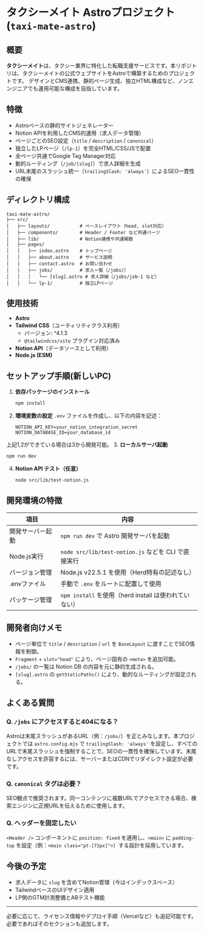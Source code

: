 # タクシーメイト Astroプロジェクト (`taxi-mate-astro`)

## 概要

**タクシーメイト**は、タクシー業界に特化した転職支援サービスです。本リポジトリは、タクシーメイトの公式ウェブサイトをAstroで構築するためのプロジェクトです。
デザインとCMS連携、静的ページ生成、独立HTML構成など、ノンエンジニアでも運用可能な構成を目指しています。

## 特徴

* Astroベースの静的サイトジェネレーター
* Notion APIを利用したCMS的運用（求人データ管理）
* ページごとのSEO設定（`title` / `description` / `canonical`）
* 独立したLPページ（`/lp-1`）を完全HTML/CSS/JSで配置
* 全ページ共通でGoogle Tag Manager対応
* 動的ルーティング（`/job/[slug]`）で求人詳細を生成
* URL末尾のスラッシュ統一（`trailingSlash: 'always'`）によるSEO一貫性の確保

## ディレクトリ構成

```
taxi-mate-astro/
├── src/
│   ├── layouts/           # ベースレイアウト（head, slot対応）
│   ├── components/        # Header / Footer など共通パーツ
│   ├── lib/               # Notion連携や共通関数
│   ├── pages/
│   │   ├── index.astro    # トップページ
│   │   ├── about.astro    # サービス説明
│   │   ├── contact.astro  # お問い合わせ
│   │   ├── jobs/          # 求人一覧（/jobs/）
│   │   │   └── [slug].astro # 求人詳細（/jobs/job-1 など）
│   │   └── lp-1/          # 独立LPページ
```

## 使用技術

* **Astro**
* **Tailwind CSS**（ユーティリティクラス利用）
  - バージョン: ^4.1.3
  - `@tailwindcss/vite` プラグイン対応済み
* **Notion API**（データソースとして利用）
* **Node.js (ESM)**

## セットアップ手順(新しいPC)

1. **依存パッケージのインストール**

   ```bash
   npm install
   ```

2. **環境変数の設定**
   `.env` ファイルを作成し、以下の内容を記述：

   ```env
   NOTION_API_KEY=your_notion_integration_secret
   NOTION_DATABASE_ID=your_database_id
   ```

上記1,2ができている場合は3から開発可能。
3. **ローカルサーバ起動**

   ```bash
   npm run dev
   ```

4. **Notion API テスト（任意）**

   ```bash
   node src/lib/test-notion.js
   ```

## 開発環境の特徴

| 項目             | 内容                                                                 |
|------------------|----------------------------------------------------------------------|
| 開発サーバー起動 | `npm run dev` で Astro 開発サーバを起動                              |
| Node.js実行      | `node src/lib/test-notion.js` などを CLI で直接実行                  |
| バージョン管理   | Node.js v22.5.1 を使用（Herd特有の記述なし）                         |
| .envファイル     | 手動で `.env` をルートに配置して使用                                 |
| パッケージ管理   | `npm install` を使用（herd install は使われていない）                |

## 開発者向けメモ

* ページ単位で `title` / `description` / `url` を `BaseLayout` に渡すことでSEO情報を制御。
* `Fragment` + `slot="head"` により、ページ固有の `<meta>` を追加可能。
* `/jobs/` の一覧は Notion DB の内容を元に静的生成される。
* `[slug].astro` の `getStaticPaths()` により、動的なルーティングが設定される。

## よくある質問

### Q. `/jobs` にアクセスすると404になる？

Astroは末尾スラッシュがあるURL（例：`/jobs/`）を正とみなします。本プロジェクトでは `astro.config.mjs` で `trailingSlash: 'always'` を設定し、すべてのURLで末尾スラッシュを強制することで、SEOの一貫性を確保しています。末尾なしアクセスを許容するには、サーバーまたはCDNでリダイレクト設定が必要です。

### Q. `canonical` タグは必要？

SEO観点で推奨されます。同一コンテンツに複数URLでアクセスできる場合、検索エンジンに正規URLを伝えるために使用します。

### Q. ヘッダーを固定したい

`<Header />` コンポーネントに `position: fixed` を適用し、`<main>` に `padding-top` を設定（例：`<main class="pt-[72px]">`）する設計を採用しています。

## 今後の予定

* 求人データに `slug` を含めてNotion管理（今はインデックスベース）
* TailwindベースのUIデザイン適用
* LP側のGTM計測整備とABテスト機能

---

必要に応じて、ライセンス情報やデプロイ手順（Vercelなど）も追記可能です。必要であればそのセクションも追加します。
